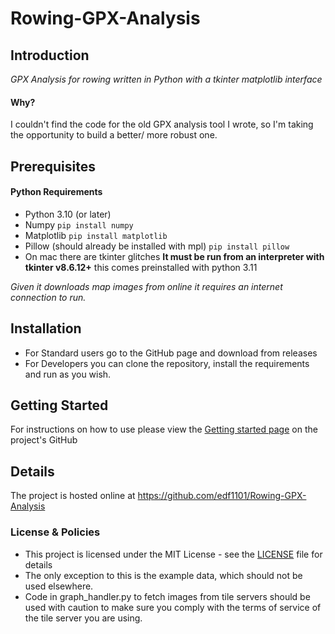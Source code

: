 # Rowing-GPX-Analysis
## Introduction
_GPX Analysis for rowing written in Python with a tkinter matplotlib interface_
#### Why?
I couldn't find the code for the old GPX analysis tool I wrote, so I'm taking the
opportunity to build a better/ more robust one.

## Prerequisites
#### Python Requirements
- Python 3.10 (or later)
- Numpy ```pip install numpy```
- Matplotlib ```pip install matplotlib```
- Pillow (should already be installed with mpl) ```pip install pillow```
- On mac there are tkinter glitches **It must be run from an interpreter with tkinter v8.6.12+** this comes preinstalled
with python 3.11

_Given it downloads map images from online it requires an internet connection to run._

## Installation
- For Standard users go to the GitHub page and download from releases
- For Developers you can clone the repository, install the requirements and run as you wish.

## Getting Started
For instructions on how to use please view the [Getting started page](Getting_started.md) on the project's GitHub


## Details
The project is hosted online at https://github.com/edf1101/Rowing-GPX-Analysis

### License & Policies
- This project is licensed under the MIT License - see the [LICENSE](LICENSE) file for details
- The only exception to this is the example data, which should not be used elsewhere.
- Code in graph_handler.py to fetch images from tile servers should be used with caution to make sure you comply with the
terms of service of the tile server you are using.